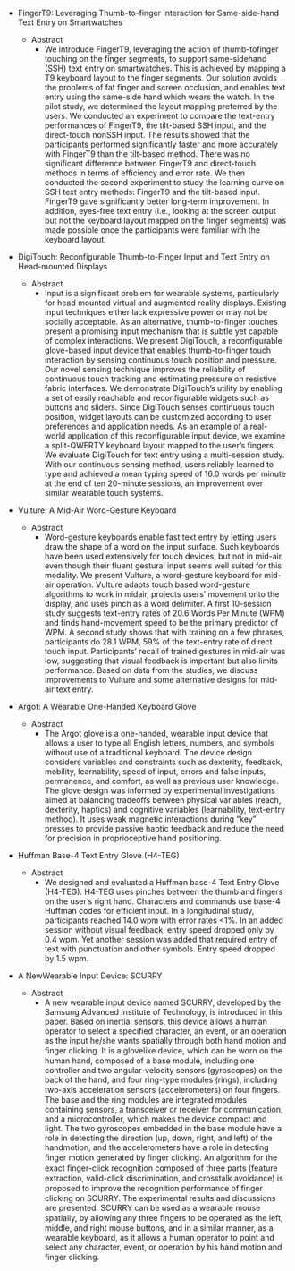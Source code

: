 * FingerT9: Leveraging Thumb-to-finger Interaction for Same-side-hand Text Entry on Smartwatches
  * Abstract
    * We introduce FingerT9, leveraging the action of thumb-tofinger touching on the finger segments, to support same-sidehand (SSH) text entry on smartwatches. This is achieved by mapping a T9 keyboard layout to the finger segments. Our solution avoids the problems of fat finger and screen occlusion, and enables text entry using the same-side hand which wears the watch. In the pilot study, we determined the layout mapping preferred by the users. We conducted an experiment to compare the text-entry performances of FingerT9, the tilt-based SSH input, and the direct-touch nonSSH input. The results showed that the participants performed significantly faster and more accurately with FingerT9 than the tilt-based method. There was no significant difference between FingerT9 and direct-touch methods in terms of efficiency and error rate. We then conducted the second experiment to study the learning curve on SSH text entry methods: FingerT9 and the tilt-based input. FingerT9 gave significantly better long-term improvement. In addition, eyes-free text entry (i.e., looking at the screen output but not the keyboard layout mapped on the finger segments) was made possible once the participants were familiar with the keyboard layout.

* DigiTouch: Reconfigurable Thumb-to-Finger Input and Text Entry on Head-mounted Displays
  * Abstract
    * Input is a significant problem for wearable systems, particularly for head mounted virtual and augmented reality displays. Existing input techniques either lack expressive power or may not be socially acceptable. As an alternative, thumb-to-finger touches present a promising input mechanism that is subtle yet capable of complex interactions. We present DigiTouch, a reconfigurable glove-based input device that enables thumb-to-finger touch interaction by sensing continuous touch position and pressure. Our novel sensing technique improves the reliability of continuous touch tracking and estimating pressure on resistive fabric interfaces. We demonstrate DigiTouch’s utility by enabling a set of easily reachable and reconfigurable widgets such as buttons and sliders. Since DigiTouch senses continuous touch position, widget layouts can be customized according to user preferences and application needs. As an example of a real-world application of this reconfigurable input device, we examine a split-QWERTY keyboard layout mapped to the user’s fingers. We evaluate DigiTouch for text entry using a multi-session study. With our continuous sensing method, users reliably learned to type and achieved a mean typing speed of 16.0 words per minute at the end of ten 20-minute sessions, an improvement over similar wearable touch systems.

* Vulture: A Mid-Air Word-Gesture Keyboard
  * Abstract
    * Word-gesture keyboards enable fast text entry by letting users draw the shape of a word on the input surface. Such keyboards have been used extensively for touch devices, but not in mid-air, even though their fluent gestural input seems well suited for this modality. We present Vulture, a word-gesture keyboard for mid-air operation. Vulture adapts touch based word-gesture algorithms to work in midair, projects users’ movement onto the display, and uses pinch as a word delimiter. A first 10-session study suggests text-entry rates of 20.6 Words Per Minute (WPM) and finds hand-movement speed to be the primary predictor of WPM. A second study shows that with training on a few phrases, participants do 28.1 WPM, 59% of the text-entry rate of direct touch input. Participants’ recall of trained gestures in mid-air was low, suggesting that visual feedback is important but also limits performance. Based on data from the studies, we discuss improvements to Vulture and some alternative designs for mid-air text entry.

* Argot: A Wearable One-Handed Keyboard Glove
  * Abstract
    * The Argot glove is a one-handed, wearable input device that allows a user to type all English letters, numbers, and symbols without use of a traditional keyboard. The device design considers variables and constraints such as dexterity, feedback, mobility, learnability, speed of input, errors and false inputs, permanence, and comfort, as well as previous user knowledge. The glove design was informed by experimental investigations aimed at balancing tradeoffs between physical variables (reach, dexterity, haptics) and cognitive variables (learnability, text-entry method). It uses weak magnetic interactions during “key” presses to provide passive haptic feedback and reduce the need for precision in proprioceptive hand positioning.

* Huffman Base-4 Text Entry Glove (H4-TEG)
  * Abstract
    * We designed and evaluated a Huffman base-4 Text Entry Glove (H4-TEG). H4-TEG uses pinches between the thumb and fingers on the user’s right hand. Characters and commands use base-4 Huffman codes for efficient input. In a longitudinal study, participants reached 14.0 wpm with error rates <1%. In an added session without visual feedback, entry speed dropped only by 0.4 wpm. Yet another session was added that required entry of text with punctuation and other symbols. Entry speed dropped by 1.5 wpm.

* A NewWearable Input Device: SCURRY
  * Abstract
    * A new wearable input device named SCURRY, developed by the Samsung Advanced Institute of Technology, is introduced in this paper. Based on inertial sensors, this device allows a human operator to select a specified character, an event, or an operation as the input he/she wants spatially through both hand motion and ﬁnger clicking. It is a glovelike device, which can be worn on the human hand, composed of a base module, including one controller and two angular-velocity sensors (gyroscopes) on the back of the hand, and four ring-type modules (rings), including two-axis acceleration sensors (accelerometers) on four ﬁngers. The base and the ring modules are integrated modules containing sensors, a transceiver or receiver for communication, and a microcontroller, which makes the device compact and light. The two gyroscopes embedded in the base module have a role in detecting the direction (up, down, right, and left) of the handmotion, and the accelerometers have a role in detecting ﬁnger motion generated by ﬁnger clicking. An algorithm for the exact ﬁnger-click recognition composed of three parts (feature extraction, valid-click discrimination, and crosstalk avoidance) is proposed to improve the recognition performance of ﬁnger clicking on SCURRY. The experimental results and discussions are presented. SCURRY can be used as a wearable mouse spatially, by allowing any three ﬁngers to be operated as the left, middle, and right mouse buttons, and in a similar manner, as a wearable keyboard, as it allows a human operator to point and select any character, event, or operation by his hand motion and ﬁnger clicking.
